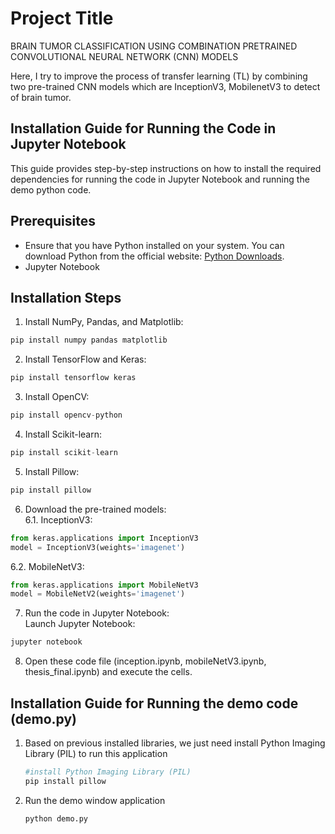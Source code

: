 # Project Title
BRAIN TUMOR CLASSIFICATION USING COMBINATION PRETRAINED CONVOLUTIONAL NEURAL NETWORK (CNN) MODELS

Here, I try to improve the process of transfer learning (TL) by combining two pre-trained CNN models which are InceptionV3, MobilenetV3 to detect of brain tumor.

## Installation Guide for Running the Code in Jupyter Notebook

This guide provides step-by-step instructions on how to install the required dependencies for running the code in Jupyter Notebook and running the demo python code. 

## Prerequisites
- Ensure that you have Python installed on your system. You can download Python from the official website: [Python Downloads](https://www.python.org/downloads/).
- Jupyter Notebook

## Installation Steps

1. Install NumPy, Pandas, and Matplotlib:

```python
pip install numpy pandas matplotlib
```
2. Install TensorFlow and Keras:
```python
pip install tensorflow keras
```
3. Install OpenCV:
```python
pip install opencv-python
```
4. Install Scikit-learn:
```python
pip install scikit-learn
```
5. Install Pillow:
```python
pip install pillow
```
6. Download the pre-trained models:  
6.1. InceptionV3:
```python
from keras.applications import InceptionV3
model = InceptionV3(weights='imagenet')
```
6.2. MobileNetV3:
```python
from keras.applications import MobileNetV3
model = MobileNetV2(weights='imagenet')
```
7. Run the code in Jupyter Notebook:  
Launch Jupyter Notebook:
```bash
jupyter notebook
```
8. Open these code file (inception.ipynb, mobileNetV3.ipynb, thesis_final.ipynb) and execute the cells. 

## Installation Guide for Running the demo code (demo.py)
1. Based on previous installed libraries, we just need install Python Imaging Library (PIL) to run this application
   ```bash
   #install Python Imaging Library (PIL)
   pip install pillow
   ```
2. Run the demo window application
   ```bash
   python demo.py
   ```
